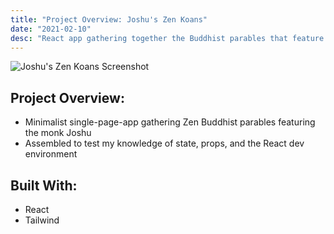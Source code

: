 ```yaml
---
title: "Project Overview: Joshu's Zen Koans"
date: "2021-02-10"
desc: "React app gathering together the Buddhist parables that feature the Zen master Joshu."
---
```


  <div>
    <Image
      src="../images/jzk-desktop.png"
      className="rounded-xl"
      height={355}
      width={640}
      alt="Joshu's Zen Koans Screenshot"
    />
  </div>

  ## Project Overview:

  - Minimalist single-page-app gathering Zen Buddhist parables featuring the monk Joshu
  - Assembled to test my knowledge of state, props, and the React dev environment

  ## Built With:

  * React
  * Tailwind